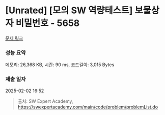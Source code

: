 # [Unrated] [모의 SW 역량테스트] 보물상자 비밀번호 - 5658 

[문제 링크](https://swexpertacademy.com/main/code/problem/problemDetail.do?contestProbId=AWXRUN9KfZ8DFAUo) 

### 성능 요약

메모리: 26,368 KB, 시간: 90 ms, 코드길이: 3,015 Bytes

### 제출 일자

2025-02-02 16:52



> 출처: SW Expert Academy, https://swexpertacademy.com/main/code/problem/problemList.do